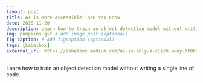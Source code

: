 ```yaml
---
layout: post
title: AI is More Accessible Than You Know
date: 2018-11-20
description: Learn how to train an object detection model without writing a single line of code. # Add post description (optional)
img: pumpkins.gif # Add image post (optional)
fig-caption: # Add figcaption (optional)
tags: [Labelbox]
external_url: https://labelbox.medium.com/ai-is-only-a-click-away-bf0b09a82c36
---
```

Learn how to train an object detection model without writing a single line of code.

